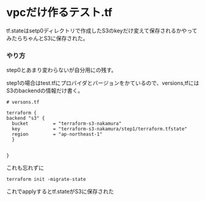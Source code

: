 # vpcだけ作るテスト.tf

tf.stateはsetp0ディレクトリで作成したS3のkeyだけ変えて保存されるかやってみたらちゃんとS3に保存された。

### やり方

step0とあまり変わらないが自分用にの残す。


step1の場合はtest.tfにプロバイダとバージョンをかているので、versions,tfにはS3のbackendの情報だけ書く。

```
# versons.tf

terraform {
backend "s3" {
  bucket         = "terraform-s3-nakamura"
  key            = "terraform-s3-nakamura/step1/terraform.tfstate"
  region         = "ap-northeast-1"
  }


}

```

これも忘れずに
```
terraform init -migrate-state 

```
これでapplyするとtf.stateがS3に保存された
